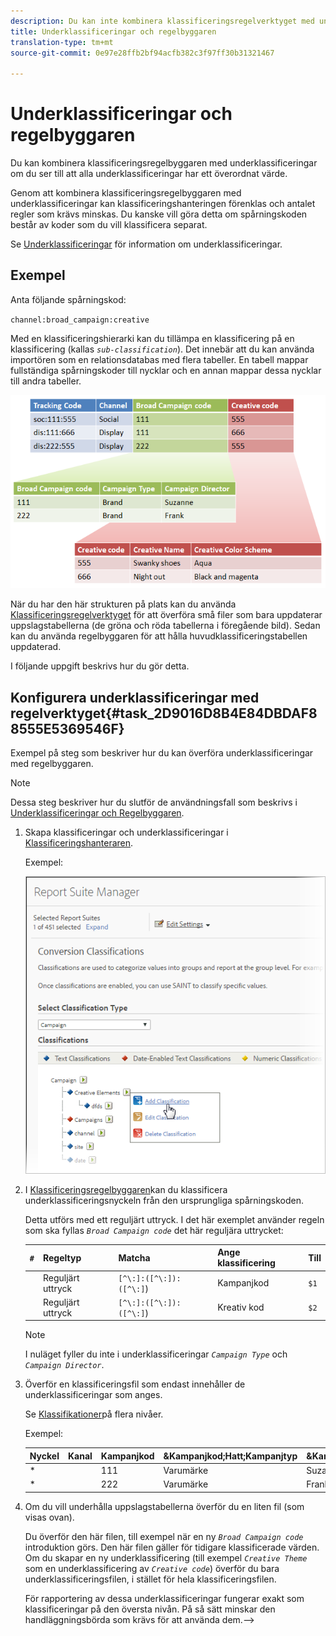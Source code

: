 ```yaml
---
description: Du kan inte kombinera klassificeringsregelverktyget med underklassificeringar.
title: Underklassificeringar och regelbyggaren
translation-type: tm+mt
source-git-commit: 0e97e28ffb2bf94acfb382c3f97ff30b31321467

---
```



# Underklassificeringar och regelbyggaren

Du kan kombinera klassificeringsregelbyggaren med underklassificeringar om du ser till att alla underklassificeringar har ett överordnat värde.

Genom att kombinera klassificeringsregelbyggaren med underklassificeringar kan klassificeringshanteringen förenklas och antalet regler som krävs minskas. Du kanske vill göra detta om spårningskoden består av koder som du vill klassificera separat.

Se [Underklassificeringar](/help/components/c-classifications2/c-sub-classifications.md) för information om underklassificeringar.

## Exempel

Anta följande spårningskod:

`channel:broad_campaign:creative`

Med en klassificeringshierarki kan du tillämpa en klassificering på en klassificering (kallas *`sub-classification`*). Det innebär att du kan använda importören som en relationsdatabas med flera tabeller. En tabell mappar fullständiga spårningskoder till nycklar och en annan mappar dessa nycklar till andra tabeller.

![](assets/sub_class_table.png)

När du har den här strukturen på plats kan du använda [Klassificeringsregelverktyget](/help/components/c-classifications2/crb/classification-rule-builder.md) för att överföra små filer som bara uppdaterar uppslagstabellerna (de gröna och röda tabellerna i föregående bild). Sedan kan du använda regelbyggaren för att hålla huvudklassificeringstabellen uppdaterad.

I följande uppgift beskrivs hur du gör detta.

## Konfigurera underklassificeringar med regelverktyget{#task_2D9016D8B4E84DBDAF88555E5369546F}

Exempel på steg som beskriver hur du kan överföra underklassificeringar med regelbyggaren.

>[!NOTE]
>
>Dessa steg beskriver hur du slutför de användningsfall som beskrivs i [Underklassificeringar och Regelbyggaren](/help/components/c-classifications2/crb/sub-classification-rule-builder.md).

1. Skapa klassificeringar och underklassificeringar i [Klassificeringshanteraren](https://marketing.adobe.com/resources/help/en_US/reference/classifications.html).

   Exempel:

   ![Steginformation](assets/sub_class_create.png)

1. I [Klassificeringsregelbyggaren](/help/components/c-classifications2/crb/classification-rule-builder.md)kan du klassificera underklassificeringsnyckeln från den ursprungliga spårningskoden.

   Detta utförs med ett reguljärt uttryck. I det här exemplet använder regeln som ska fyllas *`Broad Campaign code`* det här reguljära uttrycket:

   | `#` | Regeltyp | Matcha | Ange klassificering | Till |
   |---|---|---|---|---|
   |  | Reguljärt uttryck | `[^\:]:([^\:]):([^\:]`) | Kampanjkod | `$1` |
   |  | Reguljärt uttryck | `[^\:]:([^\:]):([^\:]`) | Kreativ kod | `$2` |

   >[!NOTE]
   >
   >I nuläget fyller du inte i underklassificeringar *`Campaign Type`* och *`Campaign Director`*.

1. Överför en klassificeringsfil som endast innehåller de underklassificeringar som anges.

   Se [Klassifikationer](/help/components/c-classifications2/c-sub-classifications.md)på flera nivåer.

   Exempel:

   | Nyckel | Kanal | Kampanjkod | &amp;Kampanjkod;Hatt;Kampanjtyp | &amp;Kampanjkod;Hatt;Kampanjdirektör | ... |
   |---|---|---|---|---|---|
   | * |  | 111 | Varumärke | Suzanne |  |
   | * |  | 222 | Varumärke | Frank |  |

1. Om du vill underhålla uppslagstabellerna överför du en liten fil (som visas ovan).

   Du överför den här filen, till exempel när en ny *`Broad Campaign code`* introduktion görs. Den här filen gäller för tidigare klassificerade värden. Om du skapar en ny underklassificering (till exempel *`Creative Theme`* som en underklassificering av *`Creative code`*) överför du bara underklassificeringsfilen, i stället för hela klassificeringsfilen.

   För rapportering av dessa underklassificeringar fungerar exakt som klassificeringar på den översta nivån. På så sätt minskar den handläggningsbörda som krävs för att använda dem.-->
